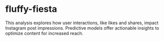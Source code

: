 # fluffy-fiesta
This analysis explores how user interactions, like likes and shares, impact Instagram post impressions. Predictive models offer actionable insights to optimize content for increased reach. 
